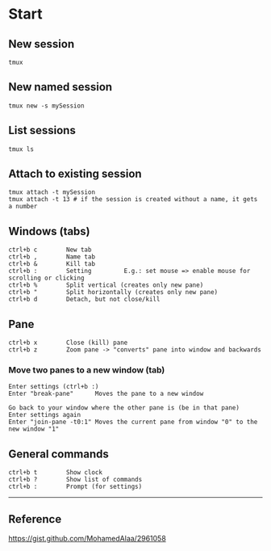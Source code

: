 
# Start

## New session

    tmux

## New named session

    tmux new -s mySession

## List sessions

    tmux ls

## Attach to existing session

    tmux attach -t mySession
    tmux attach -t 13 # if the session is created without a name, it gets a number

## Windows (tabs)

    ctrl+b c        New tab
    ctrl+b ,        Name tab
    ctrl+b &        Kill tab
    ctrl+b :        Setting         E.g.: set mouse => enable mouse for scrolling or clicking
    ctrl+b %        Split vertical (creates only new pane)
    ctrl+b "        Split horizontally (creates only new pane)
    ctrl+b d        Detach, but not close/kill

## Pane

    ctrl+b x        Close (kill) pane
    ctrl+b z        Zoom pane -> "converts" pane into window and backwards

### Move two panes to a new window (tab)

    Enter settings (ctrl+b :)
    Enter "break-pane" 		Moves the pane to a new window

    Go back to your window where the other pane is (be in that pane)
    Enter settings again
    Enter "join-pane -t0:1"	Moves the current pane from window "0" to the new window "1"

## General commands

    ctrl+b t        Show clock
    ctrl+b ?        Show list of commands
    ctrl+b :        Prompt (for settings)

---

## Reference

https://gist.github.com/MohamedAlaa/2961058
